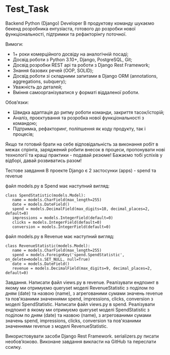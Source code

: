 # Test_Task

Backend Python (Django) Developer
В продуктову команду шукаємо бекенд розробника ентузіаста, готового до розробки нової функціональності, підтримки та рефакторінгу поточної.

Вимоги:
- 1+ роки комерційного досвіду на аналогічній посаді;
- Досвід роботи з Python 3.10+, Django, PostgreSQL, Git;
- Досвід розробки REST api та роботи з Django Rest Framework;
- Знання базових речей (OOP, SOLID);
- Досвід роботи зі складними запитами в Django ORM (annotations, aggregations, subquery);
- Уважність до деталей;
- Вміння самоорганізуватися у форматі віддаленої роботи.

Обовʼязки:
- Швидка адаптація до ритму роботи команди, закриття тасок/історій;
- Аналіз, проєктування та розробка нової функціональності з командою;
- Підтримка, рефакторинг, поліпшення як коду продукту, так і процесів;

Якщо ти готовий брати на себе відповідальність за виконання робіт в межах спрінта, заряджений робити внесок в процеси, пропонувати нові технології та кращі практики - подавай резюме!
Бажаємо тобі успіхів у відборі, давай розвиватись разом!

Тестове завдання
В проекте Django є 2 застосунки (apps) - spend та revenue

файл models.py в Spend має наступний вигляд:
```
class SpendStatistic(models.Model):
   name = models.CharField(max_length=255)
   date = models.DateField()
   spend = models.DecimalField(max_digits=10, decimal_places=2, default=0)
   impressions = models.IntegerField(default=0)
   clicks = models.IntegerField(default=0)
   conversion = models.IntegerField(default=0)
```

файл models.py в Revenue має наступний вигляд:
```
class RevenueStatistic(models.Model):
   name = models.CharField(max_length=255)
   spend = models.ForeignKey('spend.SpendStatistic', on_delete=models.SET_NULL, null=True)
   date = models.DateField()
   revenue = models.DecimalField(max_digits=9, decimal_places=2,   default=0)
```

Завдання.
Написати файл views.py в revenue. Реалізувати ендпоинт в якому ми отримуємо queryset моделі RevenueStatistic з поділом по дням (date) та назвою (name), з агрегованими сумами значень revenue та пов'язаними значеннями spend, impressions, clicks, conversion з моделі SpendStatistic.
Написати файл views.py в spend. Реалізувати ендпоинт в якому ми отримуємо queryset моделі SpendStatistic з поділом по дням (date) та назвою (name), з агрегованими сумами значень spend, impressions, clicks, conversion та пов'язаними значеннями revenue з моделі RevenueStatistic.

Використовувати засоби Django Rest Framework.
serializers.py писати необов’язково.
Виконане завдання викласти на GitHub та переслати ссилку.
